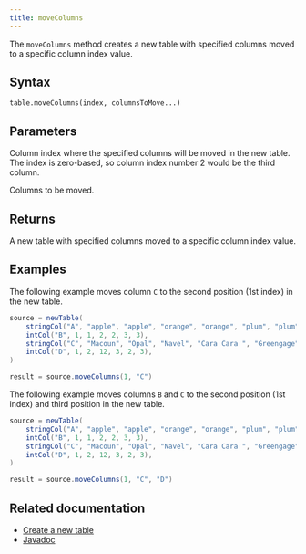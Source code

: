 ```yaml
---
title: moveColumns
---
```


The `moveColumns` method creates a new table with specified columns moved to a specific column index value.

## Syntax

```
table.moveColumns(index, columnsToMove...)
```

## Parameters

<ParamTable>
<Param name="index" type="int">

Column index where the specified columns will be moved in the new table. The index is zero-based, so column index number 2 would be the third column.

</Param>
<Param name="columnsToMove" type="String...">

Columns to be moved.

</Param>
</ParamTable>

## Returns

A new table with specified columns moved to a specific column index value.

## Examples

The following example moves column `C` to the second position (1st index) in the new table.

```groovy order=source,result
source = newTable(
    stringCol("A", "apple", "apple", "orange", "orange", "plum", "plum"),
    intCol("B", 1, 1, 2, 2, 3, 3),
    stringCol("C", "Macoun", "Opal", "Navel", "Cara Cara ", "Greengage", "Mirabelle"),
    intCol("D", 1, 2, 12, 3, 2, 3),
)

result = source.moveColumns(1, "C")
```

The following example moves columns `B` and `C` to the second position (1st index) and third position in the new table.

```groovy order=source,result
source = newTable(
    stringCol("A", "apple", "apple", "orange", "orange", "plum", "plum"),
    intCol("B", 1, 1, 2, 2, 3, 3),
    stringCol("C", "Macoun", "Opal", "Navel", "Cara Cara ", "Greengage", "Mirabelle"),
    intCol("D", 1, 2, 12, 3, 2, 3),
)

result = source.moveColumns(1, "C", "D")
```

<!--TODO: Demonstrate moveToEnd when the param is fixed: -->

## Related documentation

- [Create a new table](../../../how-to-guides/new-and-empty-table.md#newtable)
- [Javadoc](https://deephaven.io/core/javadoc/io/deephaven/engine/table/Table.html#moveColumns(int,java.lang.String...))
